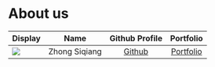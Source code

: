# About us

Display |     Name      | Github Profile | Portfolio 
--------|:-------------:|:--------------:|:---------:
![](https://via.placeholder.com/100.png?text=Photo) | Zhong Siqiang | [Github](https://github.com/siqiangz) | [Portfolio](siqiangz)
